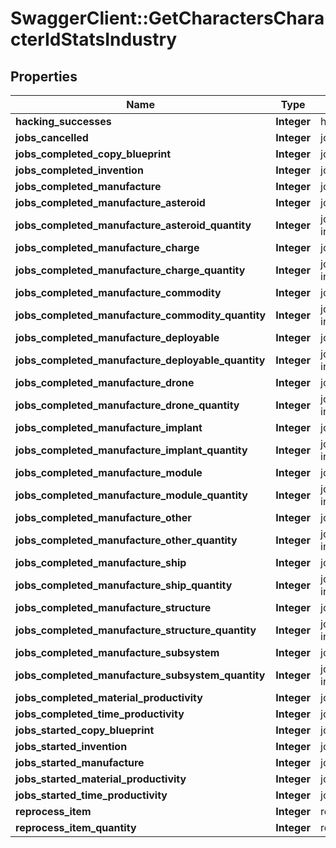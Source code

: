 # SwaggerClient::GetCharactersCharacterIdStatsIndustry

## Properties
Name | Type | Description | Notes
------------ | ------------- | ------------- | -------------
**hacking_successes** | **Integer** | hacking_successes integer | [optional] 
**jobs_cancelled** | **Integer** | jobs_cancelled integer | [optional] 
**jobs_completed_copy_blueprint** | **Integer** | jobs_completed_copy_blueprint integer | [optional] 
**jobs_completed_invention** | **Integer** | jobs_completed_invention integer | [optional] 
**jobs_completed_manufacture** | **Integer** | jobs_completed_manufacture integer | [optional] 
**jobs_completed_manufacture_asteroid** | **Integer** | jobs_completed_manufacture_asteroid integer | [optional] 
**jobs_completed_manufacture_asteroid_quantity** | **Integer** | jobs_completed_manufacture_asteroid_quantity integer | [optional] 
**jobs_completed_manufacture_charge** | **Integer** | jobs_completed_manufacture_charge integer | [optional] 
**jobs_completed_manufacture_charge_quantity** | **Integer** | jobs_completed_manufacture_charge_quantity integer | [optional] 
**jobs_completed_manufacture_commodity** | **Integer** | jobs_completed_manufacture_commodity integer | [optional] 
**jobs_completed_manufacture_commodity_quantity** | **Integer** | jobs_completed_manufacture_commodity_quantity integer | [optional] 
**jobs_completed_manufacture_deployable** | **Integer** | jobs_completed_manufacture_deployable integer | [optional] 
**jobs_completed_manufacture_deployable_quantity** | **Integer** | jobs_completed_manufacture_deployable_quantity integer | [optional] 
**jobs_completed_manufacture_drone** | **Integer** | jobs_completed_manufacture_drone integer | [optional] 
**jobs_completed_manufacture_drone_quantity** | **Integer** | jobs_completed_manufacture_drone_quantity integer | [optional] 
**jobs_completed_manufacture_implant** | **Integer** | jobs_completed_manufacture_implant integer | [optional] 
**jobs_completed_manufacture_implant_quantity** | **Integer** | jobs_completed_manufacture_implant_quantity integer | [optional] 
**jobs_completed_manufacture_module** | **Integer** | jobs_completed_manufacture_module integer | [optional] 
**jobs_completed_manufacture_module_quantity** | **Integer** | jobs_completed_manufacture_module_quantity integer | [optional] 
**jobs_completed_manufacture_other** | **Integer** | jobs_completed_manufacture_other integer | [optional] 
**jobs_completed_manufacture_other_quantity** | **Integer** | jobs_completed_manufacture_other_quantity integer | [optional] 
**jobs_completed_manufacture_ship** | **Integer** | jobs_completed_manufacture_ship integer | [optional] 
**jobs_completed_manufacture_ship_quantity** | **Integer** | jobs_completed_manufacture_ship_quantity integer | [optional] 
**jobs_completed_manufacture_structure** | **Integer** | jobs_completed_manufacture_structure integer | [optional] 
**jobs_completed_manufacture_structure_quantity** | **Integer** | jobs_completed_manufacture_structure_quantity integer | [optional] 
**jobs_completed_manufacture_subsystem** | **Integer** | jobs_completed_manufacture_subsystem integer | [optional] 
**jobs_completed_manufacture_subsystem_quantity** | **Integer** | jobs_completed_manufacture_subsystem_quantity integer | [optional] 
**jobs_completed_material_productivity** | **Integer** | jobs_completed_material_productivity integer | [optional] 
**jobs_completed_time_productivity** | **Integer** | jobs_completed_time_productivity integer | [optional] 
**jobs_started_copy_blueprint** | **Integer** | jobs_started_copy_blueprint integer | [optional] 
**jobs_started_invention** | **Integer** | jobs_started_invention integer | [optional] 
**jobs_started_manufacture** | **Integer** | jobs_started_manufacture integer | [optional] 
**jobs_started_material_productivity** | **Integer** | jobs_started_material_productivity integer | [optional] 
**jobs_started_time_productivity** | **Integer** | jobs_started_time_productivity integer | [optional] 
**reprocess_item** | **Integer** | reprocess_item integer | [optional] 
**reprocess_item_quantity** | **Integer** | reprocess_item_quantity integer | [optional] 


